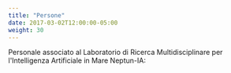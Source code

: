 ```yaml
---
title: "Persone"
date: 2017-03-02T12:00:00-05:00
weight: 30
---
```


Personale associato al Laboratorio di Ricerca Multidisciplinare per l'Intelligenza Artificiale in Mare Neptun-IA:
